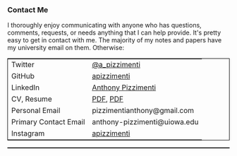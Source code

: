 ### Contact Me

I thoroughly enjoy communicating with anyone who has questions, comments, requests, or needs anything that
I can help provide. It's pretty easy to get in contact with me. The majority of my notes and papers have my university
email on them. Otherwise:

<style>
    table {
        width: auto;
        margin-left: auto;
        margin-right: auto;
        border: 1px solid black;
    }
</style>

<table>
    <tr>
        <td>Twitter</td>
        <td><a href=https://twitter.com/a_pizzimenti>@a_pizzimenti</a></td>
    </tr>
    <tr>
        <td>GitHub</td>
        <td><a href=https://github.com/apizzimenti>apizzimenti</a></td>
    </tr>
    <tr>
        <td>LinkedIn</td>
        <td><a href=www.linkedin.com/in/anthony-pizzimenti>Anthony Pizzimenti</a></td>
    </tr>
    <tr>
        <td>CV, Resume</td>
        <td><a href=https://www.dropbox.com/s/t40jdqz0sqo7h35/CV.pdf?dl=0>PDF</a>, <a href=https://www.dropbox.com/s/z9pf0tlebfatpsn/Resume.pdf?dl=0>PDF</a></td>
    </tr>
    <tr>
        <td>Personal Email</td>
        <td>pizzimentianthony@gmail.com</td>
    </tr>
    <tr>
        <td>Primary Contact Email</td>
        <td>anthony-pizzimenti@uiowa.edu</td>
    </tr>
    <tr>
        <td>Instagram</td>
        <td><a href=https://www.instagram.com/apizzimenti/>apizzimenti</a></td>
    </tr>
<table>